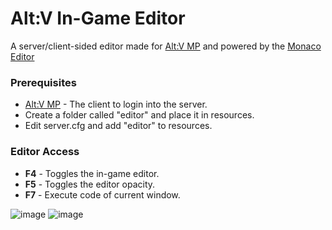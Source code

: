 # Alt:V In-Game Editor
A server/client-sided editor made for [Alt:V MP](https://altv.mp/#/) and powered by the [Monaco Editor](https://microsoft.github.io/monaco-editor/index.html)

### Prerequisites
* [Alt:V MP](https://altv.mp/#/) - The client to login into the server.
* Create a folder called "editor" and place it in resources.
* Edit server.cfg and add "editor" to resources.

### Editor Access
* **F4** - Toggles the in-game editor.
* **F5** - Toggles the editor opacity.
* **F7** - Execute code of current window.

![image](https://i.imgur.com/VXzyCNQ.png)
![image](https://i.imgur.com/q5yl9vT.png)
